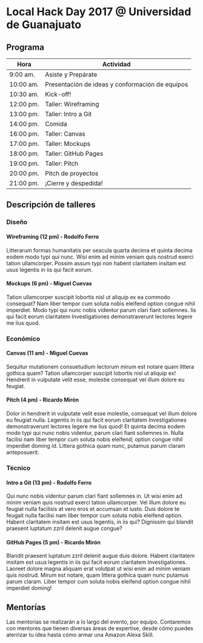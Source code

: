 # Local Hack Day 2017 @ Universidad de Guanajuato

## Programa
| Hora      | Actividad |
| --------- | --------- |
| 9:00 am.  | Asiste y Prepárate |
| 10:00 am. | Presentación de ideas y conformación de equipos |
| 10:30 am. | Kick-off! |
| 12:00 pm. | Taller: Wireframing |
| 13:00 pm. | Taller: Intro a Git |
| 14:00 pm. | Comida |
| 16:00 pm. | Taller: Canvas |
| 17:00 pm. | Taller: Mockups |
| 18:00 pm. | Taller: GitHub Pages |
| 19:00 pm. | Taller: Pitch |
| 20:00 pm. | Pitch de proyectos |
| 21:00 pm. | ¡Cierre y despedida! |


## Descripción de talleres

### Diseño

#### Wireframing (12 pm) - Rodolfo Ferro
Litterarum formas humanitatis per seacula quarta decima et quinta decima eodem modo typi qui nunc. Wisi enim ad minim veniam quis nostrud exerci tation ullamcorper. Possim assum typi non habent claritatem insitam est usus legentis in iis qui facit eorum.

#### Mockups (6 pm) - Miguel Cuevas
Tation ullamcorper suscipit lobortis nisl ut aliquip ex ea commodo consequat? Nam liber tempor cum soluta nobis eleifend option congue nihil imperdiet. Modo typi qui nunc nobis videntur parum clari fiant sollemnes. Iis qui facit eorum claritatem Investigationes demonstraverunt lectores legere me lius quod.

### Económico

#### Canvas (11 am) - Miguel Cuevas
Sequitur mutationem consuetudium lectorum mirum est notare quam littera gothica quam? Tation ullamcorper suscipit lobortis nisl ut aliquip ex! Hendrerit in vulputate velit esse, molestie consequat vel illum dolore eu feugiat.

#### Pitch (4 pm) - Ricardo Mirón
Dolor in hendrerit in vulputate velit esse molestie, consequat vel illum dolore eu feugiat nulla. Legentis in iis qui facit eorum claritatem Investigationes demonstraverunt lectores legere me lius quod! Et quinta decima eodem modo typi qui nunc nobis videntur, parum clari fiant sollemnes in. Nulla facilisi nam liber tempor cum soluta nobis eleifend; option congue nihil imperdiet doming id. Littera gothica quam nunc, putamus parum claram anteposuerit.

### Técnico

#### Intro a Git (13 pm) - Rodolfo Ferro
Qui nunc nobis videntur parum clari fiant sollemnes in. Ut wisi enim ad minim veniam quis nostrud exerci tation ullamcorper. Vel illum dolore eu feugiat nulla facilisis at vero eros et accumsan et iusto. Duis dolore te feugait nulla facilisi nam liber tempor cum soluta nobis eleifend option. Habent claritatem insitam est usus legentis, in iis qui? Dignissim qui blandit praesent luptatum zzril delenit augue congue?

#### GitHub Pages (5 pm) - Ricardo Mirón
Blandit praesent luptatum zzril delenit augue duis dolore. Habent claritatem insitam est usus legentis in iis qui facit eorum claritatem Investigationes. Laoreet dolore magna aliquam erat volutpat ut wisi enim ad minim veniam quis nostrud. Mirum est notare, quam littera gothica quam nunc putamus parum claram. Liber tempor cum soluta nobis eleifend option congue nihil imperdiet doming!

## Mentorías

Las mentorías se realizarán a lo largo del evento, por equipo. Contaremos con mentores que tienen diversas áreas de expertise, desde cómo puedes aterrizar tu idea hasta cómo armar una Amazon Alexa Skill.